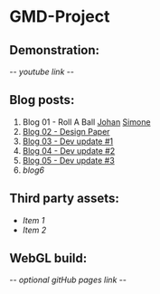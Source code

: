 # GMD-Project

## Demonstration:
 -- *youtube link* -- 

## Blog posts:
1. Blog 01 - Roll A Ball [Johan](blog/RollABall_Johan.md) [Simone](blog/RollABall_Simone)
2. [Blog 02 - Design Paper](blog/blog02.md)
3. [Blog 03 - Dev update #1](blog/blog03.md)
4. [Blog 04 - Dev update #2](blog/blog04.md)
5. [Blog 05 - Dev update #3](blog/blog05.md)
6. *blog6*

## Third party assets:
* *Item 1*
* *Item 2*

## WebGL build:
 -- *optional gitHub pages link* -- 

